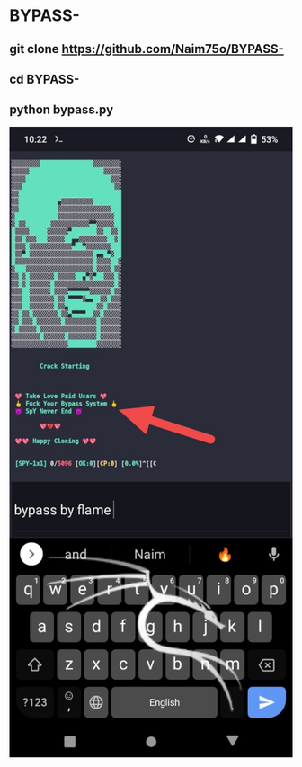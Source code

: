 # BYPASS-

## git clone https://github.com/Naim75o/BYPASS-

## cd BYPASS-

## python bypass.py

<img src="https://github.com/Naim75o/BYPASS-/blob/main/Screenshot_20220623_222333.jpg" width="640" title="Menu" alt="Menu">

